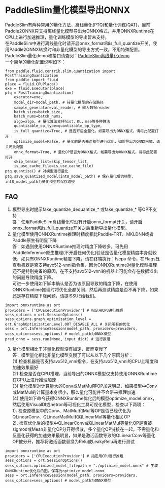 # PaddleSlim量化模型导出ONNX
PaddleSlim有两种常用的量化方法，离线量化(PTQ)和量化训练(QAT)，目前Paddle2ONNX只支持离线量化模型导出为ONNX格式，并用ONNXRuntime在CPU上进行加速推理，量化训练模型的导出暂未支持。  
在PaddleSlim中进行离线量化时请开启onnx_format和is_full_quantize开关，使用Paddle2ONNX转换时和非量化模型的导出方式一致，不用特殊配置。PaddleSlim量化demo和接口请查阅：[PaddleSlim离线量化demo](https://github.com/PaddlePaddle/PaddleSlim/tree/develop/demo/quant/quant_post)  
一个简单的量化配置说明如下：  
```
from paddle.fluid.contrib.slim.quantization import PostTrainingQuantization
from paddle import fluid
place = fluid.CPUPlace()
exe = fluid.Executor(place)
ptq = PostTrainingQuantization(
    executor=exe,
    model_dir=model_path, # 待量化模型的存储路径
    sample_generator=val_reader, # 输入数据reader
    batch_size=batch_size,
    batch_nums=batch_nums,
    algo=algo, # 量化算法支持hist，KL，mse等多种算法
    quantizable_op_type=quantizable_op_type,
    is_full_quantize=True, # 是否开启全量化，如需导出为ONNX格式，请将此配置打开
    optimize_model=False, # 量化前是否先对模型进行优化，如需导出为ONNX格式，请关闭此配置
    onnx_format=True, # 量化OP是否为ONNX格式，如需导出为ONNX格式，请将此配置打开
    skip_tensor_list=skip_tensor_list,
    is_use_cache_file=is_use_cache_file)
ptq.quantize() # 对模型进行量化
ptq.save_quantized_model(int8_model_path) # 保存量化后的模型，int8_model_path为量化模型的保存路径
```
## FAQ
1. 模型导出时提示fake_quantize_dequantize_* 或fake_quantize_* 等OP不支持  
答：使用PaddleSlim离线量化时没有开启onnx_format开关，请开启onnx_format和is_full_quantize开关之后重新导出量化模型。  
2. 量化模型使用ONNXRuntime推理时精度相比Paddle-TRT、MKLDNN或者Paddle原生有明显下降  
答：如遇到使用ONNXRuntime推理时精度下降较多，可先用PaddleInference原生推理(不开启任何优化)验证是否量化模型精度本身就较低，如只有ONNXRuntime精度下降，请在终端执行：lscpu 命令，在Flags处查看机器是否支持avx512-vnni指令集，因为ONNXRuntime对量化模型推理还不是特别完备的原因，在不支持avx512-vnni的机器上可能会存在数据溢出的问题导致精度下降。  
可进一步使用如下脚本确认是否为该原因导致的精度下降，在使用ONNXRuntime推理时将优化全都关闭，然后再测试精度是否不再下降，如果还是存在精度下降问题，请提ISSUE给我们。
```
import onnxruntime as ort
providers = ['CPUExecutionProvider'] # 指定用CPU进行推理
sess_options = ort.SessionOptions()
sess_options.graph_optimization_level = ort.GraphOptimizationLevel.ORT_DISABLE_ALL # 关闭所有的优化
sess = ort.InferenceSession(model_path, providers=providers, sess_options=sess_options) # model_path为ONNX模型
pred_onnx = sess.run(None, input_dict) # 进行推理
```
3. 量化模型相比于非量化模型没有加速，反而变慢了  
答：模型量化相比非量化模型变慢了可以从以下几个原因分析：  
(1) 检查机器是否支持avx512_vnni指令，在支持avx512_vnni的CPU上精度和加速效果最好  
(2) 检查是否在CPU推理，当前导出的ONNX模型仅支持使用ONNXRuntime在CPU上进行推理加速  
(3) 量化模型对计算量大的Conv或MatMul等OP加速明显，如果模型中Conv或MatMul的计算量本身很小，那么量化可能并不会带来推理加速  
(4) 使用如下命令获得ONNXRuntime优化后的模型optimize_model.onnx，然后使用VisualDl或netron等可视化工具可视化模型，检查以下两项：  
1). 检查原模型中的Conv、MatMul和Mul等OP是否已经优化为QLinearConv、QLinearMatMul和QLinearMul等量化相关OP  
2). 检查优化后的模型中QLinearConv或QLinearMatMul等量化OP是否被sigmod或Mean非量化OP分开得很散，多个量化OP链接在一起，不需量化和反量化获得的加速效果最明显，如果是激活函数导致的QLinearConv等量化OP被分开，推荐将激活函数替换为Relu或LeakyRelu再进行测试  
```
import onnxruntime as ort
providers = ['CPUExecutionProvider'] # 指定用CPU进行推理
sess_options = ort.SessionOptions()
sess_options.optimized_model_filepath = "./optimize_model.onnx" # 生成ONNXRuntime优化后的图，保存为optimize_model.onnx
sess = ort.InferenceSession(model_path, providers=providers, sess_options=sess_options) # model_path为ONNX模型
```
